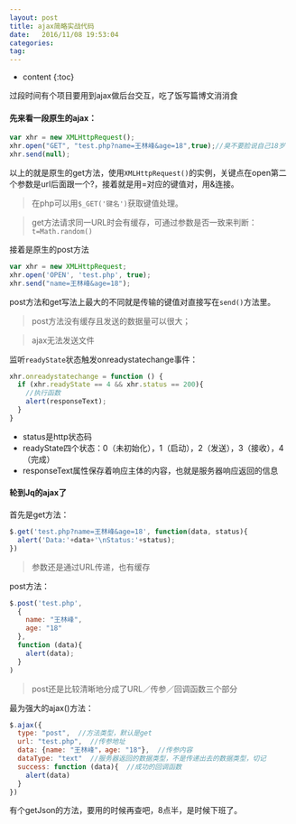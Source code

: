 ```yaml
---
layout: post
title: ajax简略实战代码
date:   2016/11/08 19:53:04  
categories:
tag:
---
```


* content
{:toc}

过段时间有个项目要用到ajax做后台交互，吃了饭写篇博文消消食

#### 先来看一段原生的ajax：
```js
var xhr = new XMLHttpRequest();
xhr.open("GET", "test.php?name=王林峰&age=18",true);//臭不要脸说自己18岁
xhr.send(null);
```
以上的就是原生的get方法，使用`XMLHttpRequest()`的实例，关键点在open第二个参数是url后面跟一个?，接着就是用=对应的键值对，用&连接。

> 在php可以用`$_GET('键名')`获取键值处理。

> get方法请求同一URL时会有缓存，可通过参数是否一致来判断：`t=Math.random()`

接着是原生的post方法

```js
var xhr = new XMLHttpRequest;
xhr.open('OPEN', 'test.php', true);
xhr.send("name=王林峰&age=18");
```

post方法和get写法上最大的不同就是传输的键值对直接写在`send()`方法里。

> post方法没有缓存且发送的数据量可以很大；

> ajax无法发送文件

监听`readyState`状态触发onreadystatechange事件：

```js
xhr.onreadystatechange = function () {
  if (xhr.readyState == 4 && xhr.status == 200){
    //执行函数
    alert(responseText);
  }
}
```

- status是http状态码
- readyState四个状态：0（未初始化），1（启动），2（发送），3（接收），4（完成）
- responseText属性保存着响应主体的内容，也就是服务器响应返回的信息

#### 轮到Jq的ajax了
首先是get方法：

```js
$.get('test.php?name=王林峰&age=18', function(data, status){
  alert('Data:'+data+'\nStatus:'+status);
})
```

>参数还是通过URL传递，也有缓存

post方法：

```js
$.post('test.php',
  {
    name: "王林峰",
    age: "18"
  },
  function (data){
    alert(data);
  }
)
```

> post还是比较清晰地分成了URL／传参／回调函数三个部分

最为强大的ajax()方法：

```js
$.ajax({
  type: "post",  //方法类型，默认是get
  url: "test.php",  //传参地址
  data: {name: "王林峰"，age: "18"},  //传参内容
  dataType: "text"  //服务器返回的数据类型，不是传递出去的数据类型，切记
  success: function (data){  //成功的回调函数
    alert(data)
  }
})
```

有个getJson的方法，要用的时候再查吧，8点半，是时候下班了。
